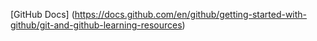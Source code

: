[GitHub Docs] (https://docs.github.com/en/github/getting-started-with-github/git-and-github-learning-resources)
